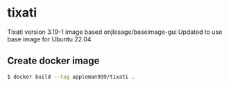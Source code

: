 # tixati
Tixati version 3.19-1 image based onjlesage/baseimage-gui
Updated to use base image for Ubuntu 22.04

## Create docker image
```bash
$ docker build --tag appleman999/tixati .
```

